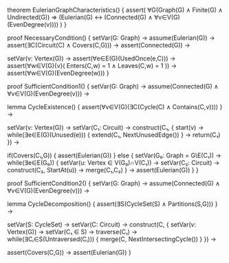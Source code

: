 theorem EulerianGraphCharacteristics() {
  assert(
    ∀G(Graph(G) ∧ Finite(G) ∧ Undirected(G)) ⇒
    (Eulerian(G) ↔ (Connected(G) ∧ ∀v∈V(G)(EvenDegree(v))))
  )
}

proof NecessaryCondition() {
  setVar(G: Graph) →
  assume(Eulerian(G)) →
  assert(∃C(Circuit(C) ∧ Covers(C,G))) →
  assert(Connected(G)) →
  
  setVar(v: Vertex(G)) →
  assert(∀e∈E(G)(UsedOnce(e,C))) →
  assert(∀w∈V(G)\{v}(
    Enters(C,w) = 1 ∧ Leaves(C,w) = 1
  )) →
  assert(∀w∈V(G)(EvenDegree(w)))
}

proof SufficientCondition1() {
  setVar(G: Graph) →
  assume(Connected(G) ∧ ∀v∈V(G)(EvenDegree(v))) →
  
  lemma CycleExistence() {
    assert(∀v∈V(G)(∃C(Cycle(C) ∧ Contains(C,v))))
  } →
  
  setVar(v: Vertex(G)) →
  setVar(C₁: Circuit) →
  construct(C₁, {
    start(v) →
    while(∃e∈E(G)(Unused(e))) {
      extend(C₁, NextUnusedEdge())
    } →
    return(C₁)
  }) →
  
  if(Covers(C₁,G)) {
    assert(Eulerian(G))
  } else {
    setVar(G₀: Graph = G\E(C₁)) →
    while(∃e∈E(G₀)) {
      setVar(u: Vertex ∈ V(G₀)∩V(C₁)) →
      setVar(C₂: Circuit) →
      construct(C₂, StartAt(u)) →
      merge(C₁,C₂)
    } →
    assert(Eulerian(G))
  }
}

proof SufficientCondition2() {
  setVar(G: Graph) →
  assume(Connected(G) ∧ ∀v∈V(G)(EvenDegree(v))) →
  
  lemma CycleDecomposition() {
    assert(∃S(CycleSet(S) ∧ Partitions(S,G)))
  } →
  
  setVar(S: CycleSet) →
  setVar(C: Circuit) →
  construct(C, {
    setVar(v: Vertex(G)) →
    setVar(C₁ ∈ S) →
    traverse(C₁) →
    while(∃Cᵢ∈S(Untraversed(Cᵢ))) {
      merge(C, NextIntersectingCycle())
    }
  }) →
  
  assert(Covers(C,G)) →
  assert(Eulerian(G))
}